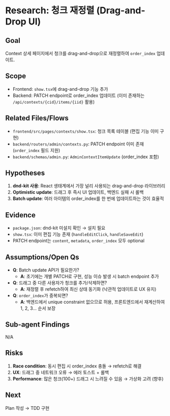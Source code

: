 # Research: 청크 재정렬 (Drag-and-Drop UI)

## Goal
Context 상세 페이지에서 청크를 drag-and-drop으로 재정렬하여 `order_index` 업데이트.

## Scope
- Frontend: `show.tsx`에 drag-and-drop 기능 추가
- Backend: PATCH endpoint로 order_index 업데이트 (이미 존재하는 `/api/contexts/{cid}/items/{iid}` 활용)

## Related Files/Flows
- `frontend/src/pages/contexts/show.tsx`: 청크 목록 테이블 (편집 기능 이미 구현)
- `backend/routers/admin/contexts.py`: PATCH endpoint 이미 존재 (`order_index` 필드 지원)
- `backend/schemas/admin.py`: `AdminContextItemUpdate` (order_index 포함)

## Hypotheses
1. **dnd-kit 사용**: React 생태계에서 가장 널리 사용되는 drag-and-drop 라이브러리
2. **Optimistic update**: 드래그 후 즉시 UI 업데이트, 백엔드 실패 시 롤백
3. **Batch update**: 여러 아이템의 order_index를 한 번에 업데이트하는 것이 효율적

## Evidence
- `package.json`: dnd-kit 미설치 확인 → 설치 필요
- `show.tsx`: 이미 편집 기능 존재 (`handleEditClick`, `handleSaveEdit`)
- PATCH endpoint는 `content`, `metadata`, `order_index` 모두 optional

## Assumptions/Open Qs
- **Q**: Batch update API가 필요한가?
  - **A**: 초기에는 개별 PATCH로 구현, 성능 이슈 발생 시 batch endpoint 추가
- **Q**: 드래그 중 다른 사용자가 청크를 추가/삭제하면?
  - **A**: 재정렬 후 refetch하여 최신 상태 동기화 (낙관적 업데이트로 UX 유지)
- **Q**: `order_index`가 중복되면?
  - **A**: 백엔드에서 unique constraint 없으므로 허용, 프론트엔드에서 재계산하여 1, 2, 3... 순서 보장

## Sub-agent Findings
N/A

## Risks
1. **Race condition**: 동시 편집 시 order_index 충돌 → refetch로 해결
2. **UX**: 드래그 중 네트워크 오류 → 에러 토스트 + 롤백
3. **Performance**: 많은 청크(100+) 드래그 시 느려질 수 있음 → 가상화 고려 (향후)

## Next
Plan 작성 → TDD 구현
